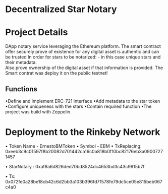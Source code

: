 # Decentralized Star Notary

# Project Details
DApp notary service leveraging the Ethereum platform. 
The smart contract  offer securely prove of existence for any digital asset  is authentic and can be trusted In order for stars to be notarized: - in this case unique stars and their metadata.  
Also prove ownership of the digital asset if that information is provided.
The Smart contrat was deploy it on the public testnet!



## Functions
•Define and implement ERC-721 interface
•Add metadata to the star token
•Configure uniqueness with the stars
•Contain required function
•The project was build  with Zeppelin.

# Deployment to the Rinkeby Network
• Token Name - ErnestoBMToken
• Symbol - EBM
• TxReplacing: 0xeeb3c9c01597f8b20082d701442ca16c0a818b0f10bc82176eb3a09007271457

• StarNotary : 0xaf8a6d826ded70bd8524dc4653bd3c43c9915b7f

• Tx: 0x072fe0a28be18cb42c6d2bb3a103b396fd7f578fe79dc5ce05e815beb067c4a0


